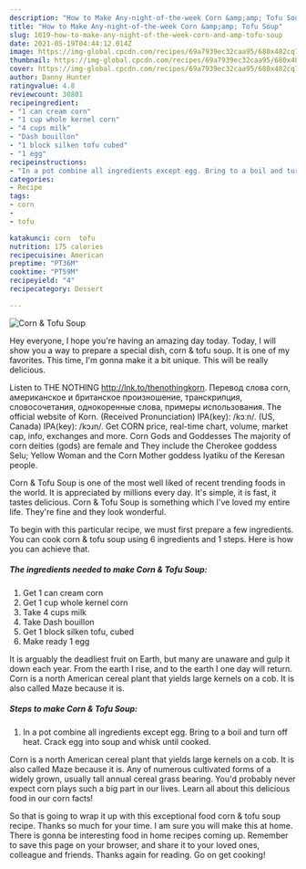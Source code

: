 ```yaml
---
description: "How to Make Any-night-of-the-week Corn &amp;amp; Tofu Soup"
title: "How to Make Any-night-of-the-week Corn &amp;amp; Tofu Soup"
slug: 1019-how-to-make-any-night-of-the-week-corn-and-amp-tofu-soup
date: 2021-05-19T04:44:12.014Z
image: https://img-global.cpcdn.com/recipes/69a7939ec32caa95/680x482cq70/corn-tofu-soup-recipe-main-photo.jpg
thumbnail: https://img-global.cpcdn.com/recipes/69a7939ec32caa95/680x482cq70/corn-tofu-soup-recipe-main-photo.jpg
cover: https://img-global.cpcdn.com/recipes/69a7939ec32caa95/680x482cq70/corn-tofu-soup-recipe-main-photo.jpg
author: Danny Hunter
ratingvalue: 4.8
reviewcount: 30801
recipeingredient:
- "1 can cream corn"
- "1 cup whole kernel corn"
- "4 cups milk"
- "Dash bouillon"
- "1 block silken tofu cubed"
- "1 egg"
recipeinstructions:
- "In a pot combine all ingredients except egg. Bring to a boil and turn off heat. Crack egg into soup and whisk until cooked."
categories:
- Recipe
tags:
- corn
- 
- tofu

katakunci: corn  tofu 
nutrition: 175 calories
recipecuisine: American
preptime: "PT36M"
cooktime: "PT59M"
recipeyield: "4"
recipecategory: Dessert

---
```



![Corn &amp; Tofu Soup](https://img-global.cpcdn.com/recipes/69a7939ec32caa95/680x482cq70/corn-tofu-soup-recipe-main-photo.jpg)

Hey everyone, I hope you're having an amazing day today. Today, I will show you a way to prepare a special dish, corn &amp; tofu soup. It is one of my favorites. This time, I'm gonna make it a bit unique. This will be really delicious.

Listen to THE NOTHING http://lnk.to/thenothingkorn. Перевод слова corn, американское и британское произношение, транскрипция, словосочетания, однокоренные слова, примеры использования. The official website of Korn. (Received Pronunciation) IPA(key): /kɔːn/. (US, Canada) IPA(key): /kɔɹn/. Get CORN price, real-time chart, volume, market cap, info, exchanges and more. Corn Gods and Goddesses The majority of corn deities (gods) are female and They include the Cherokee goddess Selu; Yellow Woman and the Corn Mother goddess Iyatiku of the Keresan people.

Corn &amp; Tofu Soup is one of the most well liked of recent trending foods in the world. It is appreciated by millions every day. It's simple, it is fast, it tastes delicious. Corn &amp; Tofu Soup is something which I've loved my entire life. They're fine and they look wonderful.


To begin with this particular recipe, we must first prepare a few ingredients. You can cook corn &amp; tofu soup using 6 ingredients and 1 steps. Here is how you can achieve that.

<!--inarticleads1-->

##### The ingredients needed to make Corn &amp; Tofu Soup:

1. Get 1 can cream corn
1. Get 1 cup whole kernel corn
1. Take 4 cups milk
1. Take Dash bouillon
1. Get 1 block silken tofu, cubed
1. Make ready 1 egg


It is arguably the deadliest fruit on Earth, but many are unaware and gulp it down each year. From the earth I rise, and to the earth I one day will return. Corn is a north American cereal plant that yields large kernels on a cob. It is also called Maze because it is. 

<!--inarticleads2-->

##### Steps to make Corn &amp; Tofu Soup:

1. In a pot combine all ingredients except egg. Bring to a boil and turn off heat. Crack egg into soup and whisk until cooked.


Corn is a north American cereal plant that yields large kernels on a cob. It is also called Maze because it is. Any of numerous cultivated forms of a widely grown, usually tall annual cereal grass bearing. You&#39;d probably never expect corn plays such a big part in our lives. Learn all about this delicious food in our corn facts! 

So that is going to wrap it up with this exceptional food corn &amp; tofu soup recipe. Thanks so much for your time. I am sure you will make this at home. There is gonna be interesting food in home recipes coming up. Remember to save this page on your browser, and share it to your loved ones, colleague and friends. Thanks again for reading. Go on get cooking!
